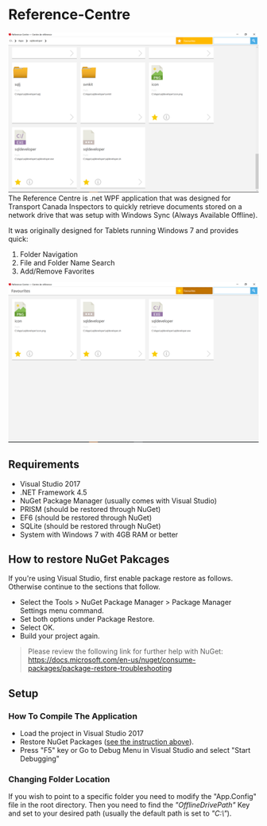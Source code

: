 # Reference-Centre
![Screenshot of Reference Centre](Reference%20Centre%20Screen%201.PNG?raw=true "Screenshot of Reference Centre")
The Reference Centre is .net WPF application that was designed for Transport Canada Inspectors to quickly retrieve documents stored on a network drive that was setup with Windows Sync (Always Available Offline). 

It was originally designed for Tablets running Windows 7 and provides quick:

1. Folder Navigation
2. File and Folder Name Search
3. Add/Remove Favorites

![Screenshot of Reference Centre](Reference%20Centre%20Favourites%20Screen%202.PNG?raw=true "Screenshot of Reference Centre")

## Requirements
- Visual Studio 2017
- .NET Framework 4.5
- NuGet Package Manager (usually comes with Visual Studio)
- PRISM (should be restored through NuGet)
- EF6 (should be restored through NuGet)
- SQLite (should be restored through NuGet)
- System with Windows 7 with 4GB RAM or better


## How to restore NuGet Pakcages
If you're using Visual Studio, first enable package restore as follows. Otherwise continue to the sections that follow.

* Select the Tools > NuGet Package Manager > Package Manager Settings menu command.
* Set both options under Package Restore.
* Select OK.
* Build your project again.
> Please review the following link for further help with NuGet:
https://docs.microsoft.com/en-us/nuget/consume-packages/package-restore-troubleshooting

## Setup
### How To Compile The Application
- Load the project in Visual Studio 2017
- Restore NuGet Packages ([see the instruction above](#how-to-restore-nuget-pakcages)).
- Press "F5" key or Go to Debug Menu in Visual Studio and select "Start Debugging"

### Changing Folder Location
If you wish to point to a specific folder you need to modify the "App.Config" file in the root directory.
Then you need to find the *"OfflineDrivePath"* Key and set to your desired path (usually the default path is set to *"C:\\"*).
